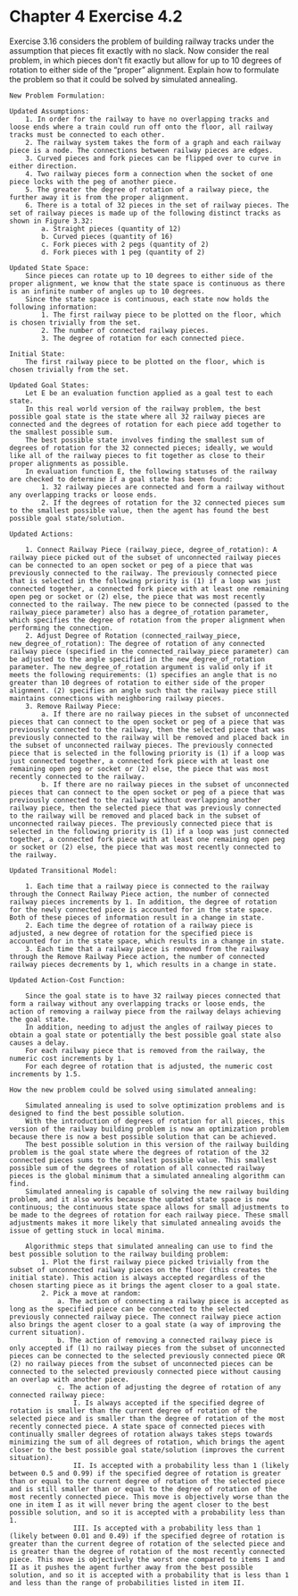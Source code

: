 # Chapter 4 Exercise 4.2

Exercise 3.16 considers the problem of building railway tracks under the assumption
that pieces fit exactly with no slack. Now consider the real problem, in which pieces don’t
fit exactly but allow for up to 10 degrees of rotation to either side of the “proper” alignment.
Explain how to formulate the problem so that it could be solved by simulated annealing.

    New Problem Formulation:

    Updated Assumptions:
        1. In order for the railway to have no overlapping tracks and loose ends where a train could run off onto the floor, all railway tracks must be connected to each other.
        2. The railway system takes the form of a graph and each railway piece is a node. The connections between railway pieces are edges.
        3. Curved pieces and fork pieces can be flipped over to curve in either direction.
        4. Two railway pieces form a connection when the socket of one piece locks with the peg of another piece.
        5. The greater the degree of rotation of a railway piece, the further away it is from the proper alignment.
        6. There is a total of 32 pieces in the set of railway pieces. The set of railway pieces is made up of the following distinct tracks as shown in Figure 3.32:
            a. Straight pieces (quantity of 12)
            b. Curved pieces (quantity of 16)
            c. Fork pieces with 2 pegs (quantity of 2)
            d. Fork pieces with 1 peg (quantity of 2)

    Updated State Space: 
        Since pieces can rotate up to 10 degrees to either side of the proper alignment, we know that the state space is continuous as there is an infinite number of angles up to 10 degrees.
        Since the state space is continuous, each state now holds the following information:
            1. The first railway piece to be plotted on the floor, which is chosen trivially from the set.
            2. The number of connected railway pieces.
            3. The degree of rotation for each connected piece.
    
    Initial State: 
        The first railway piece to be plotted on the floor, which is chosen trivially from the set.
    
    Updated Goal States: 
        Let E be an evaluation function applied as a goal test to each state.
        In this real world version of the railway problem, the best possible goal state is the state where all 32 railway pieces are connected and the degrees of rotation for each piece add together to the smallest possible sum.
        The best possible state involves finding the smallest sum of degrees of rotation for the 32 connected pieces; ideally, we would like all of the railway pieces to fit together as close to their proper alignments as possible. 
        In evaluation function E, the following statuses of the railway are checked to determine if a goal state has been found:
            1. 32 railway pieces are connected and form a railway without any overlapping tracks or loose ends.
            2. If the degrees of rotation for the 32 connected pieces sum to the smallest possible value, then the agent has found the best possible goal state/solution.

    Updated Actions: 

        1. Connect Railway Piece (railway_piece, degree_of_rotation): A railway piece picked out of the subset of unconnected railway pieces can be connected to an open socket or peg of a piece that was previously connected to the railway. The previously connected piece that is selected in the following priority is (1) if a loop was just connected together, a connected fork piece with at least one remaining open peg or socket or (2) else, the piece that was most recently connected to the railway. The new piece to be connected (passed to the railway_piece parameter) also has a degree_of_rotation parameter, which specifies the degree of rotation from the proper alignment when performing the connection.
        2. Adjust Degree of Rotation (connected_railway_piece, new_degree_of_rotation): The degree of rotation of any connected railway piece (specified in the connected_railway_piece parameter) can be adjusted to the angle specified in the new_degree_of_rotation parameter. The new_degree_of_rotation argument is valid only if it meets the following requirements: (1) specifies an angle that is no greater than 10 degrees of rotation to either side of the proper alignment. (2) specifies an angle such that the railway piece still maintains connections with neighboring railway pieces.
        3. Remove Railway Piece: 
            a. If there are no railway pieces in the subset of unconnected pieces that can connect to the open socket or peg of a piece that was previously connected to the railway, then the selected piece that was previously connected to the railway will be removed and placed back in the subset of unconnected railway pieces. The previously connected piece that is selected in the following priority is (1) if a loop was just connected together, a connected fork piece with at least one remaining open peg or socket or (2) else, the piece that was most recently connected to the railway.
            b. If there are no railway pieces in the subset of unconnected pieces that can connect to the open socket or peg of a piece that was previously connected to the railway without overlapping another railway piece, then the selected piece that was previously connected to the railway will be removed and placed back in the subset of unconnected railway pieces. The previously connected piece that is selected in the following priority is (1) if a loop was just connected together, a connected fork piece with at least one remaining open peg or socket or (2) else, the piece that was most recently connected to the railway.
        
    Updated Transitional Model:
        
        1. Each time that a railway piece is connected to the railway through the Connect Railway Piece action, the number of connected railway pieces increments by 1. In addition, the degree of rotation for the newly connected piece is accounted for in the state space. Both of these pieces of information result in a change in state.
        2. Each time the degree of rotation of a railway piece is adjusted, a new degree of rotation for the specified piece is accounted for in the state space, which results in a change in state.
        3. Each time that a railway piece is removed from the railway through the Remove Railway Piece action, the number of connected railway pieces decrements by 1, which results in a change in state.

    Updated Action-Cost Function:
    
        Since the goal state is to have 32 railway pieces connected that form a railway without any overlapping tracks or loose ends, the action of removing a railway piece from the railway delays achieving the goal state.
        In addition, needing to adjust the angles of railway pieces to obtain a goal state or potentially the best possible goal state also causes a delay.
        For each railway piece that is removed from the railway, the numeric cost increments by 1.
        For each degree of rotation that is adjusted, the numeric cost increments by 1.5.

    How the new problem could be solved using simulated annealing:

        Simulated annealing is used to solve optimization problems and is designed to find the best possible solution.
        With the introduction of degrees of rotation for all pieces, this version of the railway building problem is now an optimization problem because there is now a best possible solution that can be achieved.
        The best possible solution in this version of the railway building problem is the goal state where the degrees of rotation of the 32 connected pieces sums to the smallest possible value. This smallest possible sum of the degrees of rotation of all connected railway pieces is the global minimum that a simulated annealing algorithm can find.
        Simulated annealing is capable of solving the new railway building problem, and it also works because the updated state space is now continuous; the continuous state space allows for small adjustments to be made to the degrees of rotation for each railway piece. These small adjustments makes it more likely that simulated annealing avoids the issue of getting stuck in local minima.
        
        Algorithmic steps that simulated annealing can use to find the best possible solution to the railway building problem:
            1. Plot the first railway piece picked trivially from the subset of unconnected railway pieces on the floor (this creates the initial state). This action is always accepted regardless of the chosen starting piece as it brings the agent closer to a goal state.
            2. Pick a move at random:
                a. The action of connecting a railway piece is accepted as long as the specified piece can be connected to the selected previously connected railway piece. The connect railway piece action also brings the agent closer to a goal state (a way of improving the current situation).
                b. The action of removing a connected railway piece is only accepted if (1) no railway pieces from the subset of unconnected pieces can be connected to the selected previously connected piece OR (2) no railway pieces from the subset of unconnected pieces can be connected to the selected previously connected piece without causing an overlap with another piece.
                c. The action of adjusting the degree of rotation of any connected railway piece:
                    I. Is always accepted if the specified degree of rotation is smaller than the current degree of rotation of the selected piece and is smaller than the degree of rotation of the most recently connected piece. A state space of connected pieces with continually smaller degrees of rotation always takes steps towards minimizing the sum of all degrees of rotation, which brings the agent closer to the best possible goal state/solution (improves the current situation).
                    II. Is accepted with a probability less than 1 (likely between 0.5 and 0.99) if the specified degree of rotation is greater than or equal to the current degree of rotation of the selected piece and is still smaller than or equal to the degree of rotation of the most recently connected piece. This move is objectively worse than the one in item I as it will never bring the agent closer to the best possible solution, and so it is accepted with a probability less than 1.
                    III. Is accepted with a probability less than 1 (likely between 0.01 and 0.49) if the specified degree of rotation is greater than the current degree of rotation of the selected piece and is greater than the degree of rotation of the most recently connected piece. This move is objectively the worst one compared to items I and II as it pushes the agent further away from the best possible solution, and so it is accepted with a probability that is less than 1 and less than the range of probabilities listed in item II.
